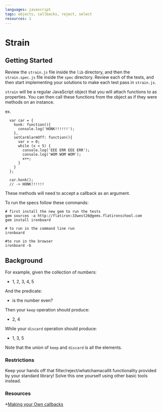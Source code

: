 ```yaml
---
languages: javascript
tags: objects, callbacks, reject, select
resources: 1
---
```


# Strain
## Getting Started

Review the `strain.js` file inside the `lib` directory, and then the `strain.spec.js` file inside the `spec` directory. Review each of the tests, and then start implementing your solutions to make each test pass in `strain.js`.

`strain` will be a regular JavaScript object that you will attach functions to as properties.  You can then call these functions from the object as if they were methods on an instance.

ex.
```javascripts
  var car = {
    honk: function(){
      console.log('HONK!!!!!!');
    },
    setCarAlarmOff: function(){
      var x = 0;
      while (x < 5) {
        console.log('EEE ERR EEE ERR');
        console.log('WOM WOM WOM');
        x++;
      }
    }
  };

  car.honk();
  // -> HONK!!!!!!
```

These methods will need to accept a callback as an argument.


To run the specs follow these commands:
```shell
# first install the new gem to run the tests
gem sources -a http://flatiron:33west26@gems.flatironschool.com
gem install ironboard

# to run in the command line run
ironboard

#to run in the browser
ironboard -b
```

## Background

For example, given the collection of numbers:

- 1, 2, 3, 4, 5

And the predicate:

- is the number even?

Then your `keep` operation should produce:

- 2, 4

While your `discard` operation should produce:

- 1, 3, 5

Note that the union of `keep` and `discard` is all the elements.

### Restrictions

Keep your hands off that filter/reject/whatchamacallit functionality
provided by your standard library!
Solve this one yourself using other basic tools instead.

### Resources
*[Making your Own callbacks](http://stackoverflow.com/questions/2190850/create-a-custom-callback-in-javascript?answertab=votes#tab-top)
